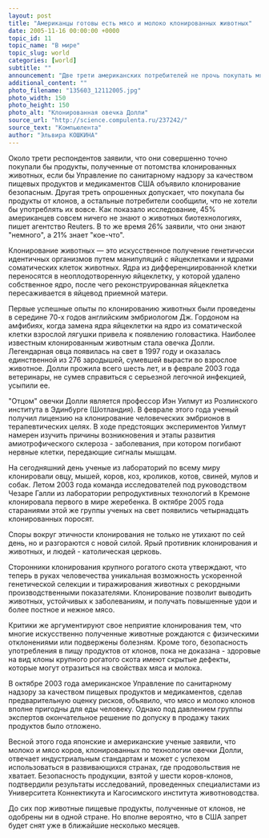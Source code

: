```yaml
---
layout: post
title: "Американцы готовы есть мясо и молоко клонированных животных"
date: 2005-11-16 00:00:00 +0000
topic_id: 11
topic_name: "В мире"
topic_slug: world
categories: [world]
subtitle: ""
announcement: "Две трети американских потребителей не прочь покупать мясо и молоко клонированных животных. Такие результаты были получены в ходе телефонного опроса общественного мнения, профинансированного техасской компанией Viagen, которая работает с клонированными коровами, свиньями и лошадьми. Опрос тысячи человек с 21 по 23 октября проводила исследовательская фирма KRC Research."
additional_content: ""
photo_filename: "135603_12112005.jpg"
photo_width: 150
photo_height: 150
photo_alt: "Клонированная овечка Долли"
source_url: "http://science.compulenta.ru/237242/"
source_text: "Компьюлента"
author: "Эльвира КОШКИНА"
---
```

Около трети респондентов заявили, что они совершенно точно покупали бы продукты, полученные от потомства клонированных животных, если бы Управление по санитарному надзору за качеством пищевых продуктов и медикаментов США объявило клонирование безопасным. Другая треть опрошенных допускает, что покупала бы продукты от клонов, а остальные потребители сообщили, что не хотели бы употреблять их вовсе. Как показало исследование, 45% американцев совсем ничего не знают о животных биотехнологиях, пишет агентство Reuters. В то же время 26% заявили, что они знают "немного", а 21% знает "кое-что".

Клонирование животных &mdash; это искусственное получение генетически идентичных организмов путем манипуляций с яйцеклетками и ядрами соматических клеток животных. Ядра из дифференциированной клетки переносятся в неоплодотворенную яйцеклетку, у которой удалено собственное ядро, после чего реконструированная яйцеклетка пересаживается в яйцевод приемной матери.

Первые успешные опыты по клонированию животных были проведены в середине 70-х годов английским эмбриологом Дж. Гордоном на амфибиях, когда замена ядра яйцеклетки на ядро из соматической клетки взрослой лягушки привела к появлению головастика. Наиболее известным клонированным животным стала овечка Долли. Легендарная овца появилась на свет в 1997 году и оказалась единственной из 276 зародышей, сумевшей вырасти во взрослое животное. Долли прожила всего шесть лет, и в феврале 2003 года ветеринары, не сумев справиться с серьезной легочной инфекцией, усыпили ее. 

"Отцом" овечки Долли является профессор Иэн Уилмут из Розлинского института в Эдинбурге (Шотландия). В феврале этого года ученый получил лицензию на клонирование человеческих эмбрионов в терапевтических целях. В ходе предстоящих экспериментов Уилмут намерен изучить причины возникновения и этапы развития амиотрофического склероза - заболевания, при котором погибают нервные клетки, передающие сигналы мышцам.

На сегодняшний день ученые из лабораторий по всему миру клонировали овцу, мышей, коров, коз, кроликов, котов, свиней, мулов и собак. Летом 2003 года команда исследователей под руководством Чезаре Галли из лаборатории репродуктивных технологий в Кремоне клонировала первого в мире жеребенка. В октябре 2005 года стараниями этой же группы ученых на свет появились четырнадцать клонированных поросят.

Споры вокруг этичности клонирования не только не утихают по сей день, но и разгораются с новой силой. Ярый противник клонирования и животных, и людей - католическая церковь.

Сторонники клонирования крупного рогатого скота утверждают, что теперь в руках человечества уникальная возможность ускоренной генетической селекции и тиражирования животных с рекордными производственными показателями. Клонирование позволит выводить животных, устойчивых к заболеваниям, и получать повышенные удои и более постное и нежное мясо.

Критики же аргументируют свое неприятие клонирования тем, что многие искусственно полученные животные рождаются с физическими отклонениями или подвержены болезням. Кроме того, безопасность употребления в пищу продуктов от клонов, пока не доказана - здоровые на вид клоны крупного рогатого скота имеют скрытые дефекты, которые могут отразиться на свойствах мяса и молока. 

В октябре 2003 года американское Управление по санитарному надзору за качеством пищевых продуктов и медикаментов, сделав предварительную оценку рисков, объявило, что мясо и молоко клонов вполне пригодны для еды человеку. Однако под давлением группы экспертов окончательное решение по допуску в продажу таких продуктов было отложено.

Весной этого года японские и американские ученые заявили, что молоко и мясо коров, клонированных по технологии овечки Долли, отвечает индустриальным стандартам и может с успехом использоваться в развивающихся странах, где продовольствия не хватает. Безопасность продукции, взятой у шести коров-клонов, подтвердили результаты исследований, проведенных специалистами из Университета Коннектикута и Кагосимского института животноводства.

До сих пор животные пищевые продукты, полученные от клонов, не одобрены ни в одной стране. Но вполне вероятно, что в США запрет будет снят уже в ближайшие несколько месяцев.
